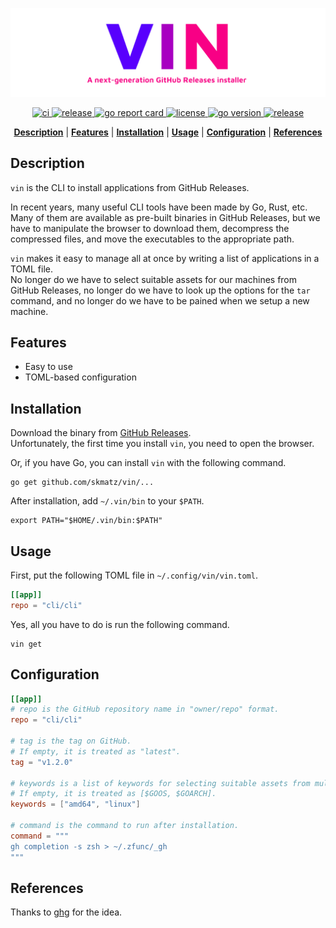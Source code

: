 ![banner](./misc/banner.png)

<p align="center">
  <a href="https://github.com/skmatz/vin/actions?query=workflow%3Aci">
    <img
      src="https://github.com/skmatz/vin/workflows/ci/badge.svg"
      alt="ci"
    />
  </a>
  <a href="https://github.com/skmatz/vin/actions?query=workflow%3Arelease">
    <img
      src="https://github.com/skmatz/vin/workflows/release/badge.svg"
      alt="release"
    />
  </a>
  <a href="https://goreportcard.com/report/github.com/skmatz/vin">
    <img
      src="https://goreportcard.com/badge/github.com/skmatz/vin"
      alt="go report card"
    />
  </a>
  <a href="./LICENSE">
    <img
      src="https://img.shields.io/github/license/skmatz/vin"
      alt="license"
    />
  </a>
  <a href="./go.mod">
    <img
      src="https://img.shields.io/github/go-mod/go-version/skmatz/vin"
      alt="go version"
    />
  </a>
  <a href="https://github.com/skmatz/vin/releases/latest">
    <img
      src="https://img.shields.io/github/v/release/skmatz/vin"
      alt="release"
    />
  </a>
</p>

<p align="center">
<b><a href="#description">Description</a></b>
|
<b><a href="#features">Features</a></b>
|
<b><a href="#installation">Installation</a></b>
|
<b><a href="#usage">Usage</a></b>
|
<b><a href="#configuration">Configuration</a></b>
|
<b><a href="#references">References</a></b>
</p>

## Description

`vin` is the CLI to install applications from GitHub Releases.

In recent years, many useful CLI tools have been made by Go, Rust, etc.  
Many of them are available as pre-built binaries in GitHub Releases, but we have to manipulate the browser to download them, decompress the compressed files, and move the executables to the appropriate path.

`vin` makes it easy to manage all at once by writing a list of applications in a TOML file.  
No longer do we have to select suitable assets for our machines from GitHub Releases, no longer do we have to look up the options for the `tar` command, and no longer do we have to be pained when we setup a new machine.

## Features

- Easy to use
- TOML-based configuration

## Installation

Download the binary from [GitHub Releases](https://github.com/skmatz/vin/releases).  
Unfortunately, the first time you install `vin`, you need to open the browser.

Or, if you have Go, you can install `vin` with the following command.

```console
go get github.com/skmatz/vin/...
```

After installation, add `~/.vin/bin` to your `$PATH`.

```console
export PATH="$HOME/.vin/bin:$PATH"
```

## Usage

First, put the following TOML file in `~/.config/vin/vin.toml`.

```toml
[[app]]
repo = "cli/cli"
```

Yes, all you have to do is run the following command.

```console
vin get
```

## Configuration

```toml
[[app]]
# repo is the GitHub repository name in "owner/repo" format.
repo = "cli/cli"

# tag is the tag on GitHub.
# If empty, it is treated as "latest".
tag = "v1.2.0"

# keywords is a list of keywords for selecting suitable assets from multiple assets.
# If empty, it is treated as [$GOOS, $GOARCH].
keywords = ["amd64", "linux"]

# command is the command to run after installation.
command = """
gh completion -s zsh > ~/.zfunc/_gh
"""
```

## References

Thanks to [ghg](https://github.com/Songmu/ghg) for the idea.
